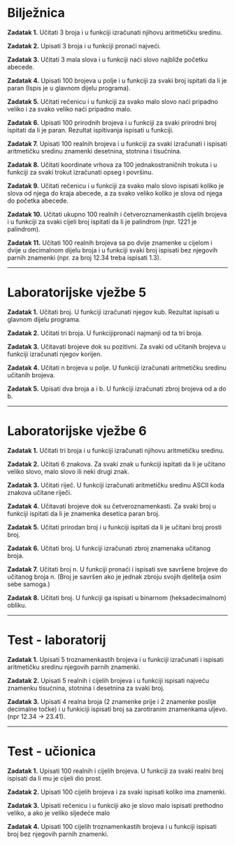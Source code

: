 <h1>Bilježnica</h1>

<strong>Zadatak 1.</strong> Učitati 3 broja i u funkciji izračunati njihovu aritmetičku sredinu.

<strong>Zadatak 2.</strong> Upisati 3 broja i u funkciji pronaći najveći.

<strong>Zadatak 3.</strong> Učitati 3 mala slova i u funkciji naći slovo najbliže početku abecede.

<strong>Zadatak 4.</strong> Upisati 100 brojeva u polje i u funkciji za svaki broj ispitati da li je paran (Ispis je u glavnom dijelu programa).

<strong>Zadatak 5.</strong> Učitati rečenicu i u funkciji za svako malo slovo naći pripadno veliko i za svako veliko naći pripadno malo.

<strong>Zadatak 6.</strong> Upisati 100 prirodnih brojeva i u funkciji za svaki prirodni broj ispitati da li je paran. Rezultat ispitivanja ispisati u funkciji.

<strong>Zadatak 7.</strong> Upisati 100 realnih brojeva i u funkciji za svaki izračunati i ispisati aritmetičku sredinu znamenki desetnina, stotnina i tisućnina.

<strong>Zadatak 8.</strong> Učitati koordinate vrhova za 100 jednakostraničnih trokuta i u funkciji za svaki trokut izračunati opseg i površinu.

<strong>Zadatak 9.</strong> Učitati rečenicu i u funkciji za svako malo slovo ispisati koliko je slova od njega do kraja abecede, a za svako veliko koliko je slova od njega do početka abecede. 

<strong>Zadatak 10.</strong> Učitati ukupno 100 realnih i četveroznamenkastih cijelih brojeva i u funkciji za svaki cijeli broj ispitati da li je palindrom (npr. 1221 je palindrom).

<strong>Zadatak 11.</strong> Učitati 100 realnih brojeva sa po dvije znamenke u cijelom i dvije u decimalnom dijelu broja i u funkciji svaki broj ispisati bez njegovih parnih znamenki (npr. za broj 12.34 treba ispisati 1.3).
<hr>

<h1>Laboratorijske vježbe 5</h1>

<strong>Zadatak 1.</strong> Učitati broj. U funkciji izračunati njegov kub. Rezultat ispisati u glavnom dijelu programa.

<strong>Zadatak 2.</strong> Učitati tri broja. U funkcijipronaći najmanji od ta tri broja.

<strong>Zadatak 3.</strong> Učitavati brojeve dok su pozitivni. Za svaki od učitanih brojeva u funkciji izračunati njegov korijen.

<strong>Zadatak 4.</strong> Učitati n brojeva u polje. U funkciji izračunati aritmetičku sredinu učitanih brojeva.

<strong>Zadatak 5.</strong> Upisati dva broja a i b. U funkciji izračunati zbroj brojeva od a do b.

<hr>

<h1>Laboratorijske vježbe 6</h1>

<strong>Zadatak 1.</strong> Učitati tri broja i u funkciji izračunati njihovu aritmetičku sredinu.

<strong>Zadatak 2.</strong> Učitati 6 znakova. Za svaki znak u funkciji ispitati da li je učitano veliko slovo, malo slovo ili neki drugi znak.

<strong>Zadatak 3.</strong> Učitati riječ. U funkciji izračunati aritmetičku sredinu ASCII koda znakova učitane riječi.

<strong>Zadatak 4.</strong> Učitavati brojeve dok su četveroznamenkasti. Za svaki broj u funkciji ispitati da li je znamenka desetica paran broj.

<strong>Zadatak 5.</strong> Učitati prirodan broj i u funkciji ispitati da li je učitani broj prosti broj.

<strong>Zadatak 6.</strong> Učitati broj. U funkciji izračunati zbroj znamenaka učitanog broja.

<strong>Zadatak 7.</strong> Učitati broj n. U funkciji pronaći i ispisati sve savršene brojeve do učitanog broja n. (Broj je savršen ako je jednak zbroju svojih djelitelja osim sebe samoga.)

<strong>Zadatak 8.</strong> Učitati broj. U funkciji ga ispisati u binarnom (heksadecimalnom) obliku.

<hr>

<h1>Test - laboratorij</h1>

<strong>Zadatak 1.</strong> Upisati 5 troznamenkastih brojeva i u funkciji izračunati i ispisati aritmetičku sredinu njegovih parnih znamenki.

<strong>Zadatak 2.</strong> Upisati 5 realnih i cijelih brojeva i u funkciji ispisati najveću znamenku tisućnina, stotnina i desetnina za svaki broj.

<strong>Zadatak 3.</strong> Upisati 4 realna broja (2 znamenke prije i 2 znamenke poslije decimalne točke) i u funkiciji ispisati broj sa zarotiranim znamenkama uljevo. (npr 12.34  -> 23.41).

<hr>

<h1>Test - učionica</h1>

<strong>Zadatak 1.</strong> Upisati 100 realnih i cijelih brojeva. U funkciji za svaki realni broj ispisati da li mu je cijeli dio prost.

<strong>Zadatak 2.</strong> Upisati 100 cijelih brojeva i za svaki ispisati koliko ima znamenki.

<strong>Zadatak 3.</strong> Upisati rečenicu i u funkciji ako je slovo malo ispisati prethodno veliko, a ako je veliko sljedeće malo

<strong>Zadatak 4.</strong> Upisati 100 cijelih troznamenkastih brojeva i u funkciji ispisati broj bez njegovih parnih znamenki.

